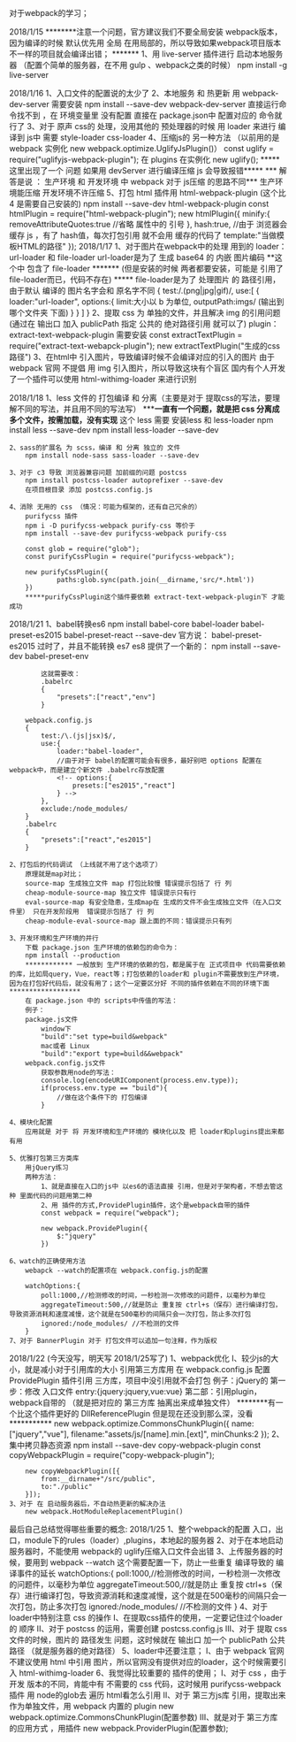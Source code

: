 对于webpack的学习；
<!-- 有一个问题，在看 用的时候，如果有多个 html 和 css 文件想编译成多个对应的问题件的方法 -->
2018/1/15
	********注意一个问题，官方建议我们不要全局安装 webpack版本，因为编译的时候 默认优先用 全局
		在用局部的，所以导致如果webpack项目版本不一样的项目就会编译出错；
	*******
	1、用 live-server 插件进行 启动本地服务器 （配置个简单的服务器，在不用 gulp 、webpack之类的时候）
		npm install -g live-server

2018/1/16
	1、入口文件的配置说的太少了
	2、本地服务 和 热更新
		用 webpack-dev-server 需要安装 npm install --save-dev webpack-dev-server
		直接运行命令找不到 ，在 环境变量里 没有配置
		直接在 package.json中 配置对应的 命令就行了
	3、对于 原声 css的 处理，没用其他的 预处理器的时候
		用 loader 来进行 编译到 js中 需要
		style-loader css-loader
	4、压缩js的 另一种方法 （以前用的是 webpack 实例化  new webpack.optimize.UglifyJsPlugin()）
		const  uglify = require("uglifyjs-webpack-plugin");
		 在 plugins 在实例化 new uglify();
	 *****	这里出现了一个 问题 如果用 devServer 进行编译压缩 js 会导致报错*****
	 	*** 解答是说 ： 生产环境 和 开发环境 中 webpack 对于 js压缩 的思路不同***
	 	 生产环境能压缩 开发环境不许压缩
 	5、打包 html
 		插件用  html-webpack-plugin (这个比 4 是需要自己安装的)
 		npm install --save-dev html-webpack-plugin
 		const htmlPlugin = require("html-webpack-plugin");
 		new htmlPlugin({ 
 			minify:{
 				removeAttributeQuotes:true //省略 属性中的 引号
 			},
 			hash:true, //由于 浏览器会缓存 js ，有了 hash值，每次打包引用 就不会用 缓存的代码了
 			template:"当做模板HTML的路径"
 		});
2018/1/17
	1、对于图片在webpack中的处理
		用到的 loader： url-loader 和 file-loader
		url-loader是为了 生成 base64 的 内嵌 图片编码 **这个中 包含了 file-loader
		*******
		 (但是安装的时候 两者都要安装，可能是 引用了file-loader而已，代码不存在)
		 *****
		file-loader是为了 处理图片 的 路径引用，由于默认 编译的 图片名字会和 原名字不同
		{
		test:/\.(png|jpg|gif)/,
		use:[
			{
			loader:"url-loader",
			options:{
				limit:大小以 b 为单位,
				outputPath:imgs/ (输出到 哪个文件夹 下面)
		}
		}
		]
	}
	2、提取 css 为 单独的文件，并且解决 img 的引用问题 (通过在 输出口 加入 publicPath 指定 公共的 绝对路径引用 就可以了)
		plugin： extract-text-webpack-plugin 需要安装
		const extractTextPlugin = require("extract-text-webapck-plugin");
		new extractTextPlugin("生成的css路径")
	3、在html中 引入图片，导致编译时候不会编译对应的引入的图片
		由于 webpack 官网 不提倡 用 img 引入图片，所以导致这块有个盲区
		国内有个人开发了一个插件可以使用
		html-withimg-loader 来进行识别

2018/1/18
	1、less 文件的 打包编译 和 分离（主要是对于 提取css的写法，要理解不同的写法，并且用不同的写法写）
		*********一直有一个问题，就是把 css 分离成 多个文件，按需加载，没有实现******
		这个 less 需要 安装less 和 less-loader
		npm install less --save-dev 
		npm install less-loader --save-dev

	2、sass的扩展名 为 scss，编译 和 分离 独立的 文件
		npm install node-sass sass-loader --save-dev

	3、对于 c3 导致 浏览器兼容问题 加前缀的问题 postcss
		npm install postcss-loader autoprefixer --save-dev
		在项目根目录 添加 postcss.config.js
		
	4、消除 无用的 css （情况：可能为框架的，还有自己冗余的）
		purifycss 插件
		npm i -D purifycss-webpack purify-css 等价于
		npm install --save-dev purifycss-webpack purify-css

		const glob = require("glob");
		const purifyCssPlugin = require("purifycss-webpack");

		new purifyCssPlugin({
				paths:glob.sync(path.join(__dirname,'src/*.html'))
		})	
		*****purifyCssPlugin这个插件要依赖 extract-text-webpack-plugin下 才能成功
2018/1/21
	1、babel转换es6
		npm install babel-core babel-loader babel-preset-es2015 babel-preset-react --save-dev
		官方说： babel-preset-es2015 过时了，并且不能转换 es7 es8
		提供了一个新的：
			npm install --save-dev babel-preset-env

			这就需要改：
			.babelrc
			{
				"presets":["react","env"]
			}

		webpack.config.js
		{
			test:/\.(js|jsx)$/,
			use:{
				loader:"babel-loader",
				//由于对于 babel的配置可能会有很多，最好别吧 options 配置在 webpack中，而是建立个新文件 .babelrc存放配置
				<!-- options:{
					presets:["es2015","react"]
				} -->
			},
			exclude:/node_modules/
		}
		.babelrc
		{
			"presets":["react","es2015"]
		}

	2、打包后的代码调试 （上线就不用了这个选项了）
		原理就是map对比；
		source-map 生成独立文件 map 打包比较慢 错误提示包括了 行 列
		cheap-module-source-map 独立文件 错误提示只有行
		eval-source-map 有安全隐患，生成map在 生成的文件不会生成独立文件（在入口文件里） 只在开发阶段用  错误提示包括了 行 列
		cheap-module-eval-source-map 跟上面的不同：错误提示只有列

	3、开发环境和生产环境的并行
		下载 package.json 生产环境的依赖包的命令为：
		npm install --production
		************ 一般放到 生产环境的依赖的包，都是属于在 正式项目中 代码需要依赖的库，比如局query，Vue，react等；打包依赖的loader和 plugin不需要放到生产环境，因为在打包好代码后，就没有用了；这个一定要区分好 不同的插件依赖在不同的环境下面******************
		在 package.json 中的 scripts中传值的写法：
		例子：
		package.js文件
			window下
			"build":"set type=build&webpack"
			mac或者 Linux
			"build":"export type=build&&webpack"
		webpack.config.js文件
			获取参数用node的写法：
			console.log(encodeURIComponent(process.env.type));
			if(process.env.type == "build"){
				//做在这个条件下的 打包编译
			}

	4、模块化配置
		应用就是 对于 将 开发环境和生产环境的 模块化以及 把 loader和plugins提出来都有用

	5、优雅打包第三方类库
		用jQuery练习
		两种方法：
			1、就是直接在入口的js中 以es6的语法直接 引用，但是对于架构者，不想去管这种 里面代码的问题用第二种
			2、用 插件的方式,ProvidePlugin插件，这个是webpack自带的插件
			const webpack = require("webpack");

			new webpack.ProvidePlugin({
				$:"jquery"
			})

	6、watch的正确使用方法
		webapck --watch的配置项在 webpack.config.js的配置

		watchOptions:{
			poll:1000,//检测修改的时间，一秒检测一次修改的问题件，以毫秒为单位
			aggregateTimeout:500,//就是防止 重复按 ctrl+s（保存）进行编译打包，导致资源消耗和速度减慢，这个就是在500毫秒的间隔只会一次打包，防止多次打包
			ignored:/node_modules/ //不检测的文件
		}
	7、对于 BannerPlugin 对于 打包文件可以追加一句注释，作为版权
2018/1/22 (今天没写，明天写 2018/1/25写了)
	1、webpack优化
		I、较少js的大小，就是减小对于引用库的大小
		引用第三方库用 在 webpack.config.js 配置 ProvidePlugin 插件引用 三方库，项目中没引用就不会打包
		例子：jQuery的
		第一步：修改 入口文件
			entry:{jquery:jquery,vue:vue}
		第二部：引用plugin，webpack自带的 （就是把对应的 第三方库 抽离出来成单独文件）
		********有一个比这个插件更好的 DllReferencePlugin 但是现在还没到那么深，没看 ***********
			new webpack.optimize.CommonsChunkPlugin({
				name:["jquery","vue"],
				filename:"assets/js/[name].min.[ext]",
				minChunks:2
			});
	2、集中拷贝静态资源 
		npm install --save-dev copy-webpack-plugin
		const copyWebpackPlugin = require("copy-webpack-plugin");

		new copyWebpackPlugin([{
			from:__dirname+"/src/public",
			to:"./public"	
		}]);
	3、对于 在 启动服务器后，不自动热更新的解决办法
		new webpack.HotModuleReplacementPlugin()

最后自己总结觉得哪些重要的概念:
2018/1/25
	1、整个webpack的配置 入口，出口，module下的rules（loader）,plugins，本地起的服务器
	2、对于在本地启动服务器时，不能使用 webpack的 uglify压缩入口文件会出错
	3、上传服务器的时候，要用到 webpack --watch 这个需要配置一下，防止一些重复 编译导致的 编译事件的延长
		watchOptions:{
			poll:1000,//检测修改的时间，一秒检测一次修改的问题件，以毫秒为单位
			aggregateTimeout:500,//就是防止 重复按 ctrl+s（保存）进行编译打包，导致资源消耗和速度减慢，这个就是在500毫秒的间隔只会一次打包，防止多次打包
			ignored:/node_modules/ //不检测的文件
		}
	4、对于 loader中特别注意 css 的操作
		I、在提取css插件的使用，一定要记住过个loader的 顺序
		II、对于 postcss 的运用，需要创建 postcss.config.js
		III、对于 提取 css 文件的时候，图片的 路径发生 问题，这时候就在 输出口 加一个 publicPath 公共路径 （就是服务器的绝对路径）
	5、loader中还要注意；
		I、由于 webpack 官网 不建议使用 html 中引用 图片，所以官网没有提供对应的loader，这个时候需要引入 html-withimg-loader
	6、我觉得比较重要的 插件的使用；
		I、对于 css ，由于 开发 版本的不同，肯能中有 不需要的 css 代码，这时候用 purifycss-webpack 插件 用 node的glob去 遍历 html看怎么引用
		II、对于 第三方js库 引用，提取出来作为单独文件，用 webpack 内置的 plugin  new webpack.optimize.CommonsChunkPlugin(配置参数)
		III、就是对于 第三方库 的应用方式 ，用插件 new webpack.ProviderPlugin(配置参数);
